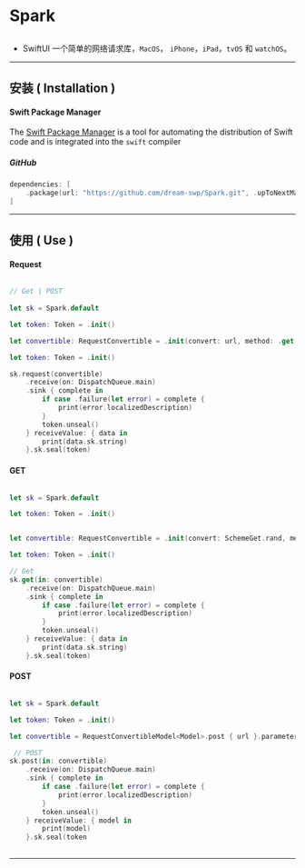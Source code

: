 # Spark

## 

* SwiftUI 一个简单的网络请求库，`MacOS`， `iPhone`，`iPad`，`tvOS` 和  `watchOS`。

----

## 安装 ( Installation ) 

#### Swift Package Manager

The [Swift Package Manager](https://swift.org/package-manager/) is a tool for automating the distribution of Swift code and is integrated into the `swift` compiler


##### GitHub

```swift
dependencies: [
    .package(url: "https://github.com/dream-swp/Spark.git", .upToNextMajor(from: "1.0.0"))
]
```



----

## 使用 ( Use )





####  Request 





``````swift

// Get | POST
        
let sk = Spark.default

let token: Token = .init()

let convertible: RequestConvertible = .init(convert: url, method: .get, encoding: URLEncoding.default).parameters(parameters).headers(headers)

let token: Token = .init()

sk.request(convertible)
    .receive(on: DispatchQueue.main)
    .sink { complete in
        if case .failure(let error) = complete {
            print(error.localizedDescription)
        }
        token.unseal()
    } receiveValue: { data in
        print(data.sk.string)
    }.sk.seal(token)


``````





#### GET 

```swift

let sk = Spark.default

let token: Token = .init()


let convertible: RequestConvertible = .init(convert: SchemeGet.rand, method: .get, encoding: URLEncoding.default).parameters(parameters).headers(headers)

let token: Token = .init()

// Get 
sk.get(in: convertible)
  	.receive(on: DispatchQueue.main)
	.sink { complete in
		if case .failure(let error) = complete {   
            print(error.localizedDescription)
        }
        token.unseal()
	} receiveValue: { data in
		print(data.sk.string)
	}.sk.seal(token)

```

#### POST

```swift

let sk = Spark.default

let token: Token = .init()

let convertible = RequestConvertibleModel<Model>.post { url }.parameters(parameters).headers(headers)

 // POST
sk.post(in: convertible)
    .receive(on: DispatchQueue.main)
    .sink { complete in
        if case .failure(let error) = complete {
            print(error.localizedDescription)
        }
        token.unseal()
    } receiveValue: { model in
        print(model)
    }.sk.seal(token
              
```

----

